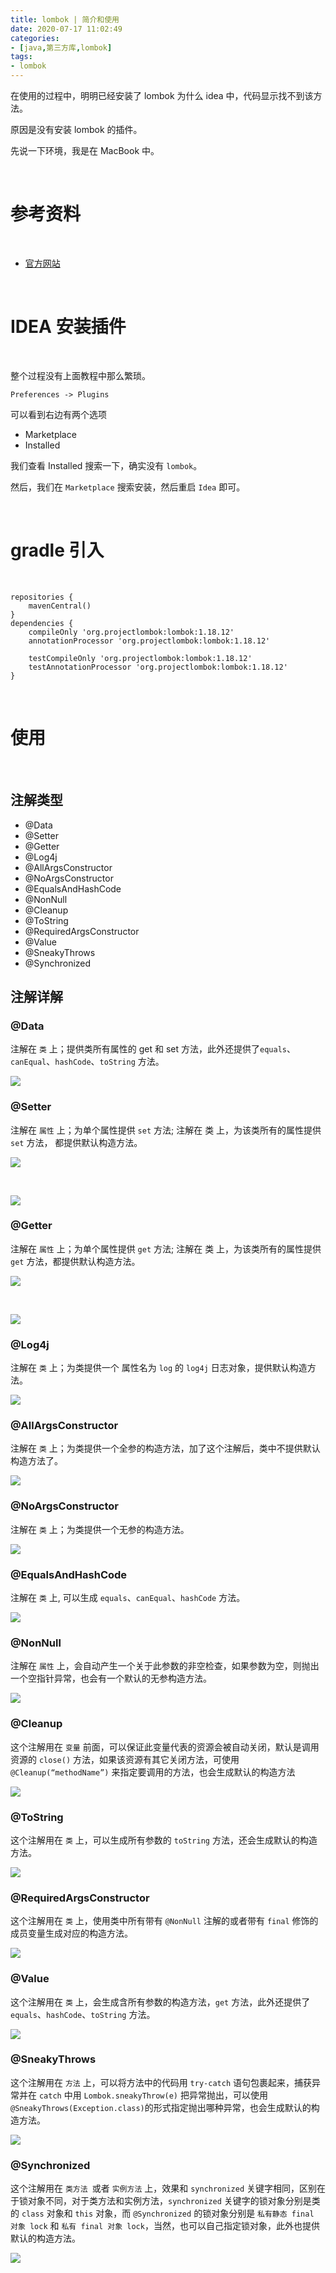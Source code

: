 ```yaml
---
title: lombok | 简介和使用
date: 2020-07-17 11:02:49
categories:
- [java,第三方库,lombok]
tags:
- lombok
---
```

在使用的过程中，明明已经安装了 lombok 为什么 idea 中，代码显示找不到该方法。

原因是没有安装 lombok 的插件。

<!-- more -->

先说一下环境，我是在 MacBook 中。

<br/>

# 参考资料

<br/>

- [官方网站](https://projectlombok.org/)

<br/>

# IDEA 安装插件

<br/>

整个过程没有上面教程中那么繁琐。

	Preferences -> Plugins

可以看到右边有两个选项

- Marketplace
- Installed

我们查看 Installed 搜索一下，确实没有 `lombok`。

然后，我们在 `Marketplace` 搜索安装，然后重启 `Idea` 即可。

<br/>

# gradle 引入

<br/>

	repositories {
		mavenCentral()
	}
	dependencies {
		compileOnly 'org.projectlombok:lombok:1.18.12'
		annotationProcessor 'org.projectlombok:lombok:1.18.12'
		
		testCompileOnly 'org.projectlombok:lombok:1.18.12'
		testAnnotationProcessor 'org.projectlombok:lombok:1.18.12'
	}

<br/>

# 使用

<br/>

## 注解类型

- @Data
- @Setter
- @Getter
- @Log4j
- @AllArgsConstructor
- @NoArgsConstructor
- @EqualsAndHashCode
- @NonNull
- @Cleanup
- @ToString
- @RequiredArgsConstructor
- @Value
- @SneakyThrows
- @Synchronized

## 注解详解

### @Data

注解在 `类` 上；提供类所有属性的 get 和 set 方法，此外还提供了`equals`、`canEqual`、`hashCode`、`toString` 方法。

![](/images/lombok/0_0.jpg)

### @Setter

注解在 `属性` 上；为单个属性提供 `set` 方法; 注解在 类 上，为该类所有的属性提供 `set` 方法， 都提供默认构造方法。

![](/images/lombok/0_1.jpg)

<br/>

![](/images/lombok/0_2.jpg)

### @Getter

注解在 `属性` 上；为单个属性提供 `get` 方法; 注解在 类 上，为该类所有的属性提供 `get` 方法，都提供默认构造方法。

![](/images/lombok/0_3.jpg)

<br/>

![](/images/lombok/0_4.jpg)

### @Log4j

注解在 `类` 上；为类提供一个 属性名为 `log` 的 `log4j` 日志对象，提供默认构造方法。

![](/images/lombok/0_5.jpg)

### @AllArgsConstructor

注解在 `类` 上；为类提供一个全参的构造方法，加了这个注解后，类中不提供默认构造方法了。

![](/images/lombok/0_6.jpg)

### @NoArgsConstructor

注解在 `类` 上；为类提供一个无参的构造方法。

![](/images/lombok/0_7.jpg)

### @EqualsAndHashCode

注解在 `类` 上, 可以生成 `equals`、`canEqual`、`hashCode` 方法。

![](/images/lombok/0_8.jpg)

### @NonNull

注解在 `属性` 上，会自动产生一个关于此参数的非空检查，如果参数为空，则抛出一个空指针异常，也会有一个默认的无参构造方法。

![](/images/lombok/0_9.jpg)

### @Cleanup

这个注解用在 `变量` 前面，可以保证此变量代表的资源会被自动关闭，默认是调用资源的 `close()` 方法，如果该资源有其它关闭方法，可使用 `@Cleanup(“methodName”)` 来指定要调用的方法，也会生成默认的构造方法

![](/images/lombok/0_10.jpg)

### @ToString

这个注解用在 `类` 上，可以生成所有参数的 `toString` 方法，还会生成默认的构造方法。

![](/images/lombok/0_11.jpg)

### @RequiredArgsConstructor

这个注解用在 `类` 上，使用类中所有带有 `@NonNull` 注解的或者带有 `final` 修饰的成员变量生成对应的构造方法。

![](/images/lombok/0_12.jpg)

### @Value

这个注解用在 `类` 上，会生成含所有参数的构造方法，`get` 方法，此外还提供了`equals`、`hashCode`、`toString` 方法。

![](/images/lombok/0_13.jpg)

### @SneakyThrows

这个注解用在 `方法` 上，可以将方法中的代码用 `try-catch` 语句包裹起来，捕获异常并在 `catch` 中用 `Lombok.sneakyThrow(e)` 把异常抛出，可以使用 `@SneakyThrows(Exception.class)`的形式指定抛出哪种异常，也会生成默认的构造方法。

![](/images/lombok/0_14.jpg)

### @Synchronized

这个注解用在 `类方法 `或者 `实例方法` 上，效果和 `synchronized` 关键字相同，区别在于锁对象不同，对于类方法和实例方法，`synchronized` 关键字的锁对象分别是类的 `class` 对象和 `this` 对象，而 `@Synchronized` 的锁对象分别是 `私有静态 final 对象 lock` 和 `私有 final 对象 lock`，当然，也可以自己指定锁对象，此外也提供默认的构造方法。

![](/images/lombok/0_15.jpg)
